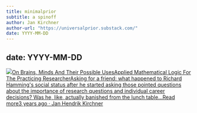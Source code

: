 ```yaml
---
title: minimalprior
subtitle: a spinoff
author: Jan Kirchner
author-url: "https://universalprior.substack.com/"
date: YYYY-MM-DD
---
```

date: YYYY-MM-DD
---

[![](https://substackcdn.com/image/fetch/w_56,c_limit,f_auto,q_auto:good,fl_progressive:steep/https%3A%2F%2Fbucketeer-e05bbc84-baa3-437e-9518-adb32be77984.s3.amazonaws.com%2Fpublic%2Fimages%2F3c853a3b-98b1-478d-b392-7c3bd57af339_1280x1280.png)On Brains, Minds And Their Possible UsesApplied Mathematical Logic For The Practicing ResearcherAsking for a friend: what happened to Richard Hamming's social status after he started asking those pointed questions about the importance of research questions and individual career decisions? Was he, like, actually banished from the lunch table…Read more3 years ago · Jan Hendrik Kirchner](https://universalprior.substack.com/p/applied-mathematical-logic-for-the?utm_source=substack&utm_campaign=post_embed&utm_medium=web)
